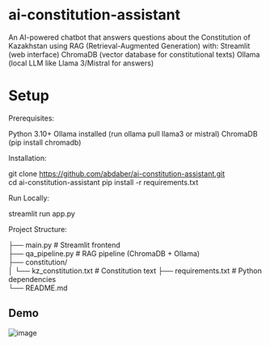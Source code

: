 # ai-constitution-assistant

An AI-powered chatbot that answers questions about the Constitution of Kazakhstan using RAG (Retrieval-Augmented Generation) with:
Streamlit (web interface)
ChromaDB (vector database for constitutional texts)
Ollama (local LLM like Llama 3/Mistral for answers)

# Setup

Prerequisites:

Python 3.10+
Ollama installed (run ollama pull llama3 or mistral)
ChromaDB (pip install chromadb)

Installation:

git clone https://github.com/abdaber/ai-constitution-assistant.git  
cd ai-constitution-assistant
pip install -r requirements.txt

Run Locally:

streamlit run app.py

Project Structure:

├── main.py                  # Streamlit frontend  
├── qa_pipeline.py           # RAG pipeline (ChromaDB + Ollama)  
├── constitution/  
│   └── kz_constitution.txt  # Constitution text
├── requirements.txt         # Python dependencies  
└── README.md  

## Demo 
![image](https://github.com/user-attachments/assets/29c6bc9a-6bbc-488c-af6d-11f7975b8397)
